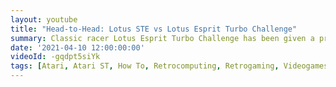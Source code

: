 ```yaml
---
layout: youtube
title: "Head-to-Head: Lotus STE vs Lotus Esprit Turbo Challenge"
summary: Classic racer Lotus Esprit Turbo Challenge has been given a proper remaster/upgrade, finally taking full advantage of Atari STE hardware features. Side-by-side comparison of the new Lotus STE vs the original version.
date: '2021-04-10 12:00:00:00'
videoId: -gqdpt5siYk
tags: [Atari, Atari ST, How To, Retrocomputing, Retrogaming, Videogames, Videos]
---
```


